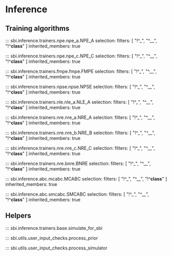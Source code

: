 # Inference

## Training algorithms

::: sbi.inference.trainers.npe.npe_a.NPE_A
    selection:
      filters: [ "!^_", "^__", "!^__class__" ]
      inherited_members: true

::: sbi.inference.trainers.npe.npe_c.NPE_C
    selection:
      filters: [ "!^_", "^__", "!^__class__" ]
      inherited_members: true

::: sbi.inference.trainers.fmpe.fmpe.FMPE
    selection:
      filters: [ "!^_", "^__", "!^__class__" ]
      inherited_members: true

::: sbi.inference.trainers.npse.npse.NPSE
    selection:
      filters: [ "!^_", "^__", "!^__class__" ]
      inherited_members: true

::: sbi.inference.trainers.nle.nle_a.NLE_A
    selection:
      filters: [ "!^_", "^__", "!^__class__" ]
      inherited_members: true

::: sbi.inference.trainers.nre.nre_a.NRE_A
    selection:
      filters: [ "!^_", "^__", "!^__class__" ]
      inherited_members: true

::: sbi.inference.trainers.nre.nre_b.NRE_B
    selection:
      filters: [ "!^_", "^__", "!^__class__" ]
      inherited_members: true

::: sbi.inference.trainers.nre.nre_c.NRE_C
    selection:
      filters: [ "!^_", "^__", "!^__class__" ]
      inherited_members: true

::: sbi.inference.trainers.nre.bnre.BNRE
    selection:
      filters: [ "!^_", "^__", "!^__class__" ]
      inherited_members: true

::: sbi.inference.abc.mcabc.MCABC
    selection:
      filters: [ "!^_", "^__", "!^__class__" ]
      inherited_members: true

::: sbi.inference.abc.smcabc.SMCABC
    selection:
      filters: [ "!^_", "^__", "!^__class__" ]
      inherited_members: true

## Helpers

::: sbi.inference.trainers.base.simulate_for_sbi

::: sbi.utils.user_input_checks.process_prior

::: sbi.utils.user_input_checks.process_simulator
